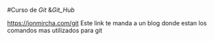 #Curso de _Git_ &_Git_Hub_

https://jonmircha.com/git
 Este link te manda a un blog donde estan los comandos mas utilizados para git
